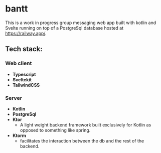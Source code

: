 # bantt
This is a work in progress group messaging web app built with kotlin and Svelte running on top of a PostgreSql database hosted at https://railway.app/.

## Tech stack:

### Web client
* **Typescript**
* **Sveltekit**
* **TailwindCSS**

### Server
* **Kotlin**
* **PostgreSql**
* **Ktor**
    * A light weight backend framework built exclusively for Kotlin as opposed to something like spring.
* **Ktorm**
    * facilitates the interaction between the db and the rest of the backend. 
